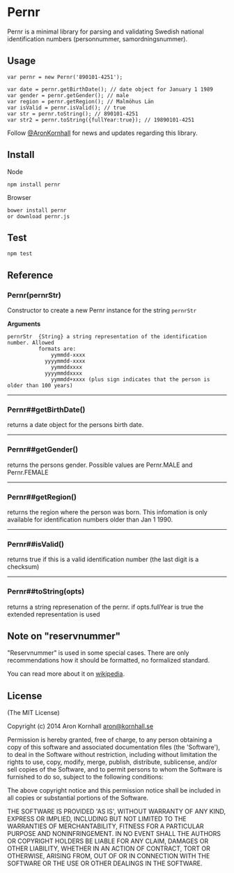 # Pernr

Pernr is a minimal library for parsing and validating Swedish national
identification numbers (personnummer, samordningsnummer).

## Usage
    var pernr = new Pernr('890101-4251');

    var date = pernr.getBirthDate(); // date object for January 1 1989
    var gender = pernr.getGender(); // male
    var region = pernr.getRegion(); // Malmöhus Län
    var isValid = pernr.isValid(); // true
    var str = pernr.toString(); // 890101-4251
    var str2 = pernr.toString({fullYear:true}); // 19890101-4251

Follow [@AronKornhall](http://twitter.com/AronKornhall) for news and updates
regarding this library.

## Install
Node

    npm install pernr

Browser

    bower install pernr
    or download pernr.js

## Test
    npm test

## Reference

### Pernr(pernrStr)

Constructor to create a new Pernr instance for the string `pernrStr`

__Arguments__
 
    pernrStr  {String} a string representation of the identification number. Allowed
              formats are:
                  yymmdd-xxxx
                yyyymmdd-xxxx
                  yymmddxxxx
                yyyymmddxxxx
                  yymmdd+xxxx (plus sign indicates that the person is older than 100 years)

---------

### Pernr##getBirthDate()

returns a date object for the persons birth date.

---------

### Pernr##getGender()

returns the persons gender. Possible values are Pernr.MALE and Pernr.FEMALE

---------

### Pernr##getRegion()

returns the region where the person was born. This infomation is only available for
identification numbers older than Jan 1 1990.

---------

### Pernr##isValid()

returns true if this is a valid identification number (the last digit is a checksum)

---------

### Pernr##toString(opts)

returns a string represenation of the pernr. if opts.fullYear is true the extended
representation is used

## Note on "reservnummer"

"Reservnummer" is used in some special cases. There are only recommendations how it should be formatted, no formalized standard.

You can read more about it on [wikipedia](https://sv.wikipedia.org/wiki/Reservnummer#Format).

## License 

(The MIT License)

Copyright (c) 2014 Aron Kornhall <aron@kornhall.se>

Permission is hereby granted, free of charge, to any person obtaining
a copy of this software and associated documentation files (the
'Software'), to deal in the Software without restriction, including
without limitation the rights to use, copy, modify, merge, publish,
distribute, sublicense, and/or sell copies of the Software, and to
permit persons to whom the Software is furnished to do so, subject to
the following conditions:

The above copyright notice and this permission notice shall be
included in all copies or substantial portions of the Software.

THE SOFTWARE IS PROVIDED 'AS IS', WITHOUT WARRANTY OF ANY KIND,
EXPRESS OR IMPLIED, INCLUDING BUT NOT LIMITED TO THE WARRANTIES OF
MERCHANTABILITY, FITNESS FOR A PARTICULAR PURPOSE AND NONINFRINGEMENT.
IN NO EVENT SHALL THE AUTHORS OR COPYRIGHT HOLDERS BE LIABLE FOR ANY
CLAIM, DAMAGES OR OTHER LIABILITY, WHETHER IN AN ACTION OF CONTRACT,
TORT OR OTHERWISE, ARISING FROM, OUT OF OR IN CONNECTION WITH THE
SOFTWARE OR THE USE OR OTHER DEALINGS IN THE SOFTWARE.
